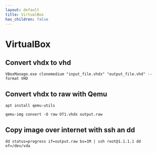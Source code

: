 ```yaml
---
layout: default
title: VirtualBox
has_children: false
---
```


# VirtualBox

## Convert vhdx to vhd

`VBoxManage.exe clonemedium "input_file.vhdx" "output_file.vhd" --format VHD`

## Convert vhdx to raw with Qemu

`apt install qemu-utils`

`qemu-img convert -O raw OT1.vhdx output.raw`

## Copy image over internet with ssh an dd

`dd status=progress if=output.raw bs=1M | ssh root@1.1.1.1 dd of=/dev/vda`

